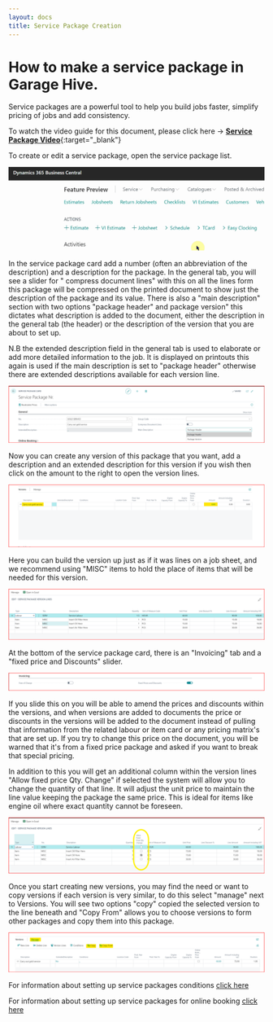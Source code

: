 ```yaml
---
layout: docs
title: Service Package Creation
---
```


# How to make a service package in Garage Hive.
Service packages are a powerful tool to help you build jobs faster, simplify pricing of jobs and add consistency. 

To watch the video guide for this document, please click here -> [**Service Package Video**](http://www.youtube.com/watch?v=J1-KVnbnBLs){:target="_blank"}

To create or edit a service package, open the service package list. 

![](media/create-service-package-gif.gif)

In the service package card add a number (often an abbreviation of the description) and a description for the package. 
In the general tab, you will see a slider for " compress document lines" with this on all the lines form this package will be compressed on the printed document to show just the description of the package and its value.
There is also a "main description" section with two options "package header" and package version" this dictates what description is added to the document, either the description in the general tab (the header) or the description of the version that you are about to set up. 

N.B the extended description field in the general tab is used to elaborate or add more detailed information to the job. It is displayed on printouts this again is used if the main description is set to "package header" otherwise there are extended descriptions available for each version line. 

![](media/service-package-general.png)

Now you can create any version of this package that you want, add a description and an extended description for this version if you wish then click on the amount to the right to open the version lines. 

![](media/service-package-version.png)

Here you can build the version up just as if it was lines on a job sheet, and we recommend using "MISC" items to hold the place of items that will be needed for this version. 

![](media/service-package-version-lines.png)

At the bottom of the service package card, there is an "Invoicing" tab and a "fixed price and Discounts" slider.

![](media/service-package-invoicing.png)

If you slide this on you will be able to amend the prices and discounts within the versions, and when versions are added to documents the price or discounts in the versions will be added to the document instead of pulling that information from the related labour or item card or any pricing matrix's that are set up. If you try to change this price on the document, you will be warned that it's from a fixed price package and asked if you want to break that special pricing. 

In addition to this you will get an additional column within the version lines "Allow fixed price Qty. Change" if selected the system will allow you to change the quantity of that line. It will adjust the unit price to maintain the line value keeping the package the same price. This is ideal for items like engine oil where exact quantity cannot be foreseen.

![](media/service-package-version-lines-fixed.png)

Once you start creating new versions, you may find the need or want to copy versions if each version is very similar, to do this select "manage" next to Versions. You will see two options "copy" copied the selected version to the line beneath and "Copy From" allows you to choose versions to form other packages and copy them into this package.

![](media/service-package-manage.png)

For information about setting up service packages conditions [click here](/docs/service-package-conditions.html)

For information about setting up service packages for online booking [click here](/docs/garagehive-onlinebooking-service-packages.html)

